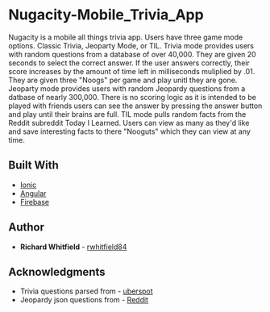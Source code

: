 # Nugacity-Mobile_Trivia_App

Nugacity is a mobile all things trivia app. Users have three game mode options. Classic Trivia, Jeoparty Mode, or TIL.
Trivia mode provides users with random questions from a database of over 40,000. They are given 20 seconds to select the correct answer. If the user answers correctly, their score increases by the amount of time left in milliseconds muliplied by .01. They are given three "Noogs" per game and play unitl they are gone. Jeoparty mode provides users with random Jeopardy questions from a datbase of nearly 300,000. There is no scoring logic as it is intended to be played with friends users can see the answer by pressing the answer button and play until their brains are full. TIL mode pulls random facts from the Reddit subreddit Today I Learned. Users can view as many as they'd like and save interesting facts to there "Nooguts" which they can view at any time.

## Built With

* [Ionic](http://ionicframework.com/)
* [Angular](https://angularjs.org/) 
* [Firebase](https://firebase.google.com/) 


## Author

* **Richard Whitfield** - [rwhitfield84](https://github.com/rwhitfield84)


## Acknowledgments

* Trivia questions parsed from - [uberspot](https://github.com/uberspot/OpenTriviaQA)
* Jeopardy json questions from - [Reddit](https://www.reddit.com/r/datasets/comments/1uyd0t/200000_jeopardy_questions_in_a_json_file/)


